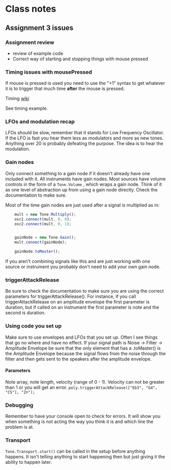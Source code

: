 # Class notes 

## Assignment 3 issues 

### Assignment review 

* review of example code 
* Correct way of starting and stopping things with mouse pressed 

### Timing issues with mousePressed
If mouse is pressed is used you need to use the "+1" syntax to get whatever it is to trigger that much time **after** the mouse is pressed. 

Timing [wiki](https://github.com/Tonejs/Tone.js/wiki/Time)

See timing example. 

### LFOs and modulation recap 

LFOs should be slow, remember that it stands for Low Frequency Oscillator. If the LFO is fast you hear them less as modulators and more as new tones. Anything over 20 is probably defeating the purpose. The idea is to hear the modulation. 

### Gain nodes

Only connect something to a gain node if it doesn't already have one included with it. All instruments have gain nodes. Most sources have volume controls in the form of a `Tone.Volume` , which wraps a gain node. Think of it as one level of abstraction up from using a gain node directly. Check the documentation to make sure. 

Most of the time gain nodes are just used after a signal is multiplied as in: 

```javascript
	mult = new Tone.Multiply();
	osc1.connect(mult, 0, 0);
	osc2.connect(mult, 0, 1);


	gainNode = new Tone.Gain();
	mult.connect(gainNode);

	gainNode.toMaster();
```

If you aren't combining signals like this and are just working with one source or instrument you probably don't need to add your own gain node. 

### triggerAttackRelease

Be sure to check the documentation to make sure you are using the correct parameters for triggerAttackRelease(). For instance, if you call triggerAttackRelease on an amplitude envelope the first parameter is duration, but if called on an instrument the first parameter is note and the second is duration. 

### Using code you set up

Make sure to use envelopes and LFOs that you set up. Often I see things that go no where and have no effect. If your signal path is Noise -> Filter -> Amplitude Envelope be sure that the only element that has a .toMaster() is the Amplitude Envelope because the signal flows from the noise through the filter and then gets sent to the speakers after the amplitude envelope. 

#### Parameters

Note array, note length, velocity (range of 0 - 1). 
Velocity can not be greater than 1 or you will get an error. 
`poly.triggerAttackRelease(["Eb3", "G4", "C5"], "2n");`

### Debugging 

Remember to have your console open to check for errors. It will show you when something is not acting the way you think it is and which line the problem is at. 

### Transport

`Tone.Transport.start()` can be called in the setup before anything happens. It isn't telling anything to start happening then but just giving it the ability to happen later. 